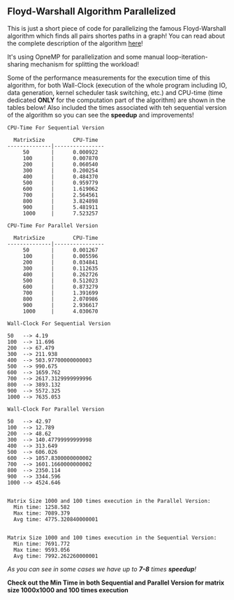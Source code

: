 ## Floyd-Warshall Algorithm Parallelized

This is just a short piece of code for parallelizing the famous Floyd-Warshall algorithm which finds all pairs shortes paths in a graph! You can read about the complete description of the algorithm [here](http://en.wikipedia.org/wiki/Floyd%E2%80%93Warshall_algorithm)!

It's using OpneMP for parallelization and some manual loop-iteration-sharing mechanism for splitting the workload! 

Some of the performance measurements for the execution time of this algorithm, for both Wall-Clock (execution of the whole program including IO, data generation, kernel scheduler task switching, etc.) and CPU-time (time dedicated **ONLY** for the computation part of the algorithm) are shown in the tables below! Also included the times associated with teh sequential version of the algorithm so you can see the **speedup** and improvements!

```
CPU-Time For Sequential Version

  MatrixSize         CPU-Time
--------------|----------------
     50       |      0.000922
     100      |      0.007870
     200      |      0.060540
     300      |      0.200254
     400      |      0.484370
     500      |      0.959779
     600      |      1.619062
     700      |      2.564561
     800      |      3.824898
     900      |      5.481911
     1000     |      7.523257

CPU-Time For Parallel Version

  MatrixSize         CPU-Time
--------------|----------------
     50       |      0.001267
     100      |      0.005596
     200      |      0.034841
     300      |      0.112635
     400      |      0.262726
     500      |      0.512023
     600      |      0.873279
     700      |      1.391699
     800      |      2.070986
     900      |      2.936617
     1000     |      4.030670
     
Wall-Clock For Sequential Version

50   --> 4.19
100  --> 11.696
200  --> 67.479
300  --> 211.938
400  --> 503.97700000000003
500  --> 990.675
600  --> 1659.762
700  --> 2617.3129999999996
800  --> 3893.132
900  --> 5572.325
1000 --> 7635.053

Wall-Clock For Parallel Version

50   --> 42.97
100  --> 12.789
200  --> 48.62
300  --> 140.47799999999998
400  --> 313.649
500  --> 606.026
600  --> 1057.8300000000002
700  --> 1601.1660000000002
800  --> 2350.114
900  --> 3344.596
1000 --> 4524.646


Matrix Size 1000 and 100 times execution in the Parallel Version:
  Min time: 1258.582
  Max time: 7089.379
  Avg time: 4775.320840000001


Matrix Size 1000 and 100 times execution in the Sequential Version:
  Min time: 7691.772
  Max time: 9593.056
  Avg time: 7992.262260000001

```

*As you can see in some cases we have up to **7-8** times **speedup**!*

**Check out the Min Time in both Sequential and Parallel Version 
for matrix size 1000x1000 and 100 times execution**
